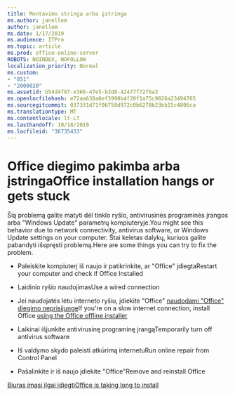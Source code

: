 ```yaml
---
title: Montavimo stringa arba įstringa
ms.author: janellem
author: janellem
ms.date: 1/17/2019
ms.audience: ITPro
ms.topic: article
ms.prod: office-online-server
ROBOTS: NOINDEX, NOFOLLOW
localization_priority: Normal
ms.custom:
- "851"
- "2000020"
ms.assetid: b54d4f87-e366-47e5-b3d8-42477f72f6a3
ms.openlocfilehash: e72aa630a6ef3998b4f20f1a75c9826a23494705
ms.sourcegitcommit: 037331d71f06750d972c0b6278b23bb15c4806ca
ms.translationtype: MT
ms.contentlocale: lt-LT
ms.lasthandoff: 10/18/2019
ms.locfileid: "36735433"
---
```

# <a name="office-installation-hangs-or-gets-stuck"></a><span data-ttu-id="e0d32-102">Office diegimo pakimba arba įstringa</span><span class="sxs-lookup"><span data-stu-id="e0d32-102">Office installation hangs or gets stuck</span></span>

<span data-ttu-id="e0d32-103">Šią problemą galite matyti dėl tinklo ryšio, antivirusinės programinės įrangos arba "Windows Update" parametrų kompiuteryje.</span><span class="sxs-lookup"><span data-stu-id="e0d32-103">You might see this behavior due to network connectivity, antivirus software, or Windows Update settings on your computer.</span></span> <span data-ttu-id="e0d32-104">Štai keletas dalykų, kuriuos galite pabandyti išspręsti problemą.</span><span class="sxs-lookup"><span data-stu-id="e0d32-104">Here are some things you can try to fix the problem.</span></span>
  
- <span data-ttu-id="e0d32-105">Paleiskite kompiuterį iš naujo ir patikrinkite, ar "Office" įdiegta</span><span class="sxs-lookup"><span data-stu-id="e0d32-105">Restart your computer and check if Office Installed</span></span>

- <span data-ttu-id="e0d32-106">Laidinio ryšio naudojimas</span><span class="sxs-lookup"><span data-stu-id="e0d32-106">Use a wired connection</span></span>

- <span data-ttu-id="e0d32-107">Jei naudojatės lėtu interneto ryšiu, įdiekite "Office" [naudodami "Office" diegimo neprisijungę](https://support.office.com/article/f0a85fe7-118f-41cb-a791-d59cef96ad1c?wt.mc_id=Alchemy_ClientDIA)</span><span class="sxs-lookup"><span data-stu-id="e0d32-107">If you're on a slow internet connection, install Office [using the Office offline installer](https://support.office.com/article/f0a85fe7-118f-41cb-a791-d59cef96ad1c?wt.mc_id=Alchemy_ClientDIA)</span></span>

- <span data-ttu-id="e0d32-108">Laikinai išjunkite antivirusinę programinę įrangą</span><span class="sxs-lookup"><span data-stu-id="e0d32-108">Temporarily turn off antivirus software</span></span>

- <span data-ttu-id="e0d32-109">Iš valdymo skydo paleisti atkūrimą internetu</span><span class="sxs-lookup"><span data-stu-id="e0d32-109">Run online repair from Control Panel</span></span>

- <span data-ttu-id="e0d32-110">Pašalinkite ir iš naujo įdiekite "Office"</span><span class="sxs-lookup"><span data-stu-id="e0d32-110">Remove and reinstall Office</span></span>

[<span data-ttu-id="e0d32-111">Biuras imasi ilgai įdiegti</span><span class="sxs-lookup"><span data-stu-id="e0d32-111">Office is taking long to install</span></span>](https://support.office.com/article/0f09f357-3fef-42a6-b8aa-cef4c6c44bdf?wt.mc_id=Alchemy_ClientDIA)
  